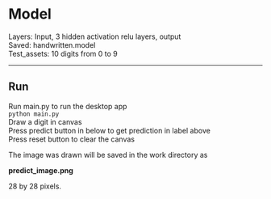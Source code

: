 # Model
Layers: Input, 3 hidden activation relu layers, output<br>
Saved: handwritten.model<br>
Test_assets: 10 digits from 0 to 9<br>

***

## Run

Run main.py to run the desktop app<br>
`python main.py`<br>
Draw a digit in canvas<br>
Press predict button in below to get prediction in label above<br>
Press reset button to clear the canvas

The image was drawn will be saved in the work directory as 

**predict_image.png**

28 by 28 pixels.